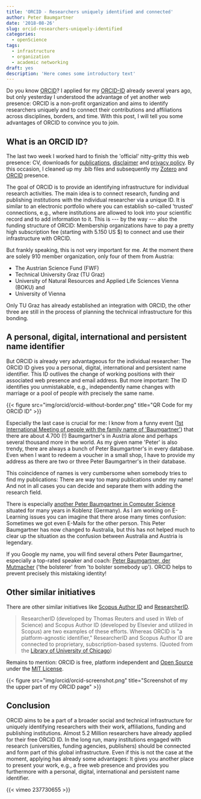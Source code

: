 ```yaml
---
title: 'ORCID - Researchers uniquely identified and connected'
author: Peter Baumgartner
date: '2018-08-26'
slug: orcid-researchers-uniquely-identified
categories:
  - openScience
tags:
  - infrastructure
  - organization
  - academic networking
draft: yes
description: 'Here comes some introductory text'
---
```

Do you know [ORCID](https://orcid.org/)? I applied for my [ORCID-ID](https://orcid.org/0000-0003-4526-8791) already several years ago, but only yesterday I understood the advantage of yet another web presence: ORCID is a non-profit organization and aims to identify researchers uniquely and to connect their contributions and affiliations across disciplines, borders, and time. With this post, I will tell you some advantages of ORCID to convince you to join.

## What is an ORCID ID?

The last two week I worked hard to finish the 'official' nitty-gritty this web presence: CV, downloads for [publications](publication), [disclaimer](/disclaimer) and [privacy policy](/privacy). By this occasion, I cleaned up my .bib files and subsequently my [Zotero](https://www.zotero.org/petzi) and [ORCID](https://orcid.org/0000-0003-4526-8791) presence.

The goal of ORCID is to provide an identifying infrastructure for individual research activities. The main idea is to connect research, funding and publishing institutions with the individual researcher via a unique ID. It is similar to an electronic portfolio where you can establish so-called 'trusted' connections, e.g., where institutions are allowed to look into your scientific record and to add information to it. This is --- by the way --- also the funding structure of ORCID: Membership organizations have to pay a pretty high subscription fee (starting with 5.150 US $) to connect and use their infrastructure with ORCID.

But frankly speaking, this is not very important for me. At the moment there are solely 910 member organization, only four of them from Austria: 

+ The Austrian Science Fund (FWF)
+ Technical University Graz (TU Graz)
+ University of Natural Resources and Applied Life Sciences Vienna (BOKU) and
+ University of Vienna

Only TU Graz has already established an integration with ORCID, the other three are still in the process of planning the technical infrastructure for this bonding.

## A personal, digital, international and persistent name identifier

But ORCID is already very advantageous for the individual researcher: The ORCID ID gives you a personal, digital, international and persistent name identifier. This ID outlives the change of working positions with their associated web presence and email address. But more important: The ID identifies you unmistakable, e.g., independently name changes with marriage or a pool of people with precisely the same name.

{{< figure src="img/orcid/orcid-without-border.png" title="QR Code for my ORCID ID" >}}

Especially the last case is crucial for me: I know from a funny event ([1st International Meeting of people with the family name of 'Baumgartner'](http://peter.baumgartner.name/2012/09/16/1-baumgartner-treffen/?highlight=1.%20internationales%20baumgartner%20treffen)) that there are about 4.700 (!) Baumgartner's in Austria alone and perhaps several thousand more in the world. As my given name 'Peter' is also trendy, there are always a bunch of Peter Baumgartner's in every database. Even when I want to redeem a voucher in a small shop, I have to provide my address as there are two or three Peter Baumgartner's in their database.

This coincidence of names is very cumbersome when somebody tries to find my publications: There are way too many publications under my name! And not in all cases you can decide and separate them with adding the research field. 

There is especially [another Peter Baumgartner in Computer Science](https://people.csiro.au/B/P/Peter-Baumgartner/) situated for many years in Koblenz (Germany). As I am working on E-Learning issues you can imagine that there arose many times confusion: Sometimes we got even E-Mails for the other person. This Peter Baumgartner has now changed to Australia, but this has not helped much to clear up the situation as the confusion between Australia and Austria is legendary.

If you Google my name, you will find several others Peter Baumgartner, especially a top-rated speaker and coach: [Peter Baumgartner, der Mutmacher](https://www.peterbaumgartner.at/) ('the bolsterer' from 'to bolster somebody up'). ORCID helps to prevent precisely this mistaking identity!

## Other similar initiatives

There are other similar initiatives like [Scopus Author ID](https://www.scopus.com/) and  [ResearcherID](https://www.researcherid.com/).

> ResearcherID (developed by Thomas Reuters and used in Web of Science) and Scopus Author ID (developed by Elsevier and utilized in Scopus) are two examples of these efforts.  Whereas ORCID is "a platform-agnostic identifier," ResearcherID and Scopus Author ID are connected to proprietary, subscription-based systems. (Quoted from the [Library of University of Chicago](http://guides.lib.uchicago.edu/c.php?g=298332&p=1989825))

Remains to mention: ORCID is free, platform independent and [Open Source](https://github.com/ORCID/ORCID-Source) under the [MIT License](https://en.wikipedia.org/wiki/MIT_License). 

{{< figure src="img/orcid/orcid-screenshot.png" title="Screenshot of my the upper part of my ORCID page" >}}

## Conclusion

ORCID aims to be a part of a broader social and technical infrastructure for uniquely identifying researchers with their work, affiliations, funding and publishing institutions. Almost 5.2 Million researchers have already applied for their free ORCID ID. In the long run, many institutions engaged with research (universities, funding agencies, publishers) should be connected and form part of this global infrastructure. Even if this is not the case at the moment, applying has already some advantages: It gives you another place to present your work, e.g., a free web presence and provides you furthermore with a personal, digital, international and persistent name identifier.

{{< vimeo 237730655 >}}



